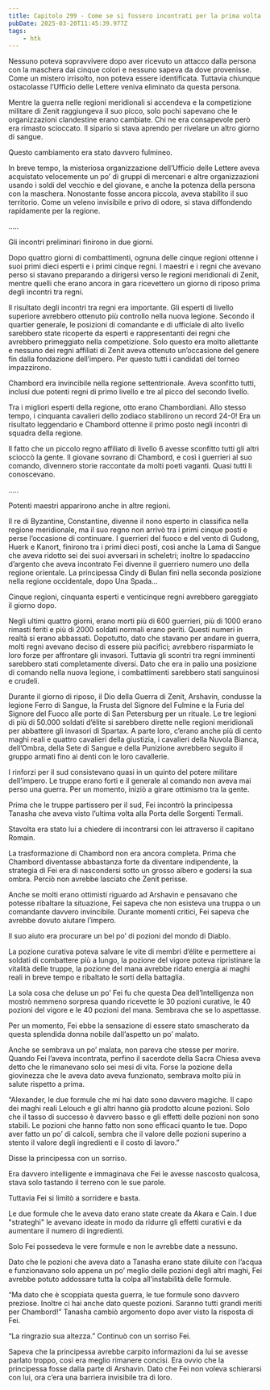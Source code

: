 ```yaml
---
title: Capitolo 299 - Come se si fossero incontrati per la prima volta
pubDate: 2025-03-20T11:45:39.977Z
tags:
    - htk
---
```



Nessuno poteva sopravvivere dopo aver ricevuto un attacco dalla persona con la maschera dai cinque colori e nessuno sapeva da dove provenisse. Come un mistero irrisolto, non poteva essere identificata. Tuttavia chiunque ostacolasse l’Ufficio delle Lettere veniva eliminato da questa persona.


Mentre la guerra nelle regioni meridionali si accendeva e la competizione militare di Zenit raggiungeva il suo picco, solo pochi sapevano che le organizzazioni clandestine erano cambiate. Chi ne era consapevole però era rimasto scioccato. Il sipario si stava aprendo per rivelare un altro giorno di sangue.


Questo cambiamento era stato davvero fulmineo.


In breve tempo, la misteriosa organizzazione dell’Ufficio delle Lettere aveva acquistato velocemente un po’ di gruppi di mercenari e altre organizzazioni usando i soldi del vecchio e del giovane, e anche la potenza della persona con la maschera. Nonostante fosse ancora piccola, aveva stabilito il suo territorio. Come un veleno invisibile e privo di odore, si stava diffondendo rapidamente per la regione.


…..


Gli incontri preliminari finirono in due giorni.


Dopo quattro giorni di combattimenti, ognuna delle cinque regioni ottenne i suoi primi dieci esperti e i primi cinque regni. I maestri e i regni che avevano perso si stavano preparando a dirigersi verso le regioni meridionali di Zenit, mentre quelli che erano ancora in gara ricevettero un giorno di riposo prima degli incontri tra regni.


Il risultato degli incontri tra regni era importante. Gli esperti di livello superiore avrebbero ottenuto più controllo nella nuova legione. Secondo il quartier generale, le posizioni di comandante e di ufficiale di alto livello sarebbero state ricoperte da esperti e rappresentanti dei regni che avrebbero primeggiato nella competizione. Solo questo era molto allettante e nessuno dei regni affiliati di Zenit aveva ottenuto un’occasione del genere fin dalla fondazione dell’impero. Per questo tutti i candidati del torneo impazzirono.


Chambord era invincibile nella regione settentrionale. Aveva sconfitto tutti, inclusi due potenti regni di primo livello e tre al picco del secondo livello.


Tra i migliori esperti della regione, otto erano Chambordiani. Allo stesso tempo, i cinquanta cavalieri dello zodiaco stabilirono un record 24-0! Era un risultato leggendario e Chambord ottenne il primo posto negli incontri di squadra della regione.


Il fatto che un piccolo regno affiliato di livello 6 avesse sconfitto tutti gli altri scioccò la gente. Il giovane sovrano di Chambord, e così i guerrieri al suo comando, divennero storie raccontate da molti poeti vaganti. Quasi tutti li conoscevano.


…..


Potenti maestri apparirono anche in altre regioni.


Il re di Byzantine, Constantine, divenne il nono esperto in classifica nella regione meridionale, ma il suo regno non arrivò tra i primi cinque posti e perse l’occasione di continuare. I guerrieri del fuoco e del vento di Gudong, Huerk e Kanort, finirono tra i primi dieci posti, così anche la Lama di Sangue che aveva ridotto sei dei suoi avversari in scheletri; inoltre lo spadaccino d’argento che aveva incontrato Fei divenne il guerriero numero uno della regione orientale. La principessa Cindy di Bulan finì nella seconda posizione nella regione occidentale, dopo Una Spada…


Cinque regioni, cinquanta esperti e venticinque regni avrebbero gareggiato il giorno dopo.


Negli ultimi quattro giorni, erano morti più di 600 guerrieri, più di 1000 erano rimasti feriti e più di 2000 soldati normali erano periti. Questi numeri in realtà si erano abbassati. Dopotutto, dato che stavano per andare in guerra, molti regni avevano deciso di essere più pacifici; avrebbero risparmiato le loro forze per affrontare gli invasori. Tuttavia gli scontri tra regni imminenti sarebbero stati completamente diversi. Dato che era in palio una posizione di comando nella nuova legione, i combattimenti sarebbero stati sanguinosi e crudeli.


Durante il giorno di riposo, il Dio della Guerra di Zenit, Arshavin, condusse la legione Ferro di Sangue, la Frusta del Signore del Fulmine e la Furia del Signore del Fuoco alle porte di San Petersburg per un rituale. Le tre legioni di più di 50.000 soldati d’élite si sarebbero dirette nelle regioni meridionali per abbattere gli invasori di Spartax. A parte loro, c’erano anche più di cento maghi reali e quattro cavalieri della giustizia, i cavalieri della Nuvola Bianca, dell’Ombra, della Sete di Sangue e della Punizione avrebbero seguito il gruppo armati fino ai denti con le loro cavallerie.


I rinforzi per il sud consistevano quasi in un quinto del potere militare dell’impero. Le truppe erano forti e il generale al comando non aveva mai perso una guerra. Per un momento, iniziò a girare ottimismo tra la gente.


Prima che le truppe partissero per il sud, Fei incontrò la principessa Tanasha che aveva visto l’ultima volta alla Porta delle Sorgenti Termali.


Stavolta era stato lui a chiedere di incontrarsi con lei attraverso il capitano Romain.


La trasformazione di Chambord non era ancora completa. Prima che Chambord diventasse abbastanza forte da diventare indipendente, la strategia di Fei era di nascondersi sotto un grosso albero e godersi la sua ombra. Perciò non avrebbe lasciato che Zenit perisse.


Anche se molti erano ottimisti riguardo ad Arshavin e pensavano che potesse ribaltare la situazione, Fei sapeva che non esisteva una truppa o un comandante davvero invincibile. Durante momenti critici, Fei sapeva che avrebbe dovuto aiutare l’impero.


Il suo aiuto era procurare un bel po’ di pozioni del mondo di Diablo.


La pozione curativa poteva salvare le vite di membri d’élite e permettere ai soldati di combattere più a lungo, la pozione del vigore poteva ripristinare la vitalità delle truppe, la pozione del mana avrebbe ridato energia ai maghi reali in breve tempo e ribaltato le sorti della battaglia.


La sola cosa che deluse un po’ Fei fu che questa Dea dell’Intelligenza non mostrò nemmeno sorpresa quando ricevette le 30 pozioni curative, le 40 pozioni del vigore e le 40 pozioni del mana. Sembrava che se lo aspettasse.


Per un momento, Fei ebbe la sensazione di essere stato smascherato da questa splendida donna nobile dall’aspetto un po’ malato.


Anche se sembrava un po’ malata, non pareva che stesse per morire. Quando Fei l’aveva incontrata, perfino il sacerdote della Sacra Chiesa aveva detto che le rimanevano solo sei mesi di vita. Forse la pozione della giovinezza che le aveva dato aveva funzionato, sembrava molto più in salute rispetto a prima.

“Alexander, le due formule che mi hai dato sono davvero magiche. Il capo dei maghi reali Lelouch e gli altri hanno già prodotto alcune pozioni. Solo che il tasso di successo è davvero basso e gli effetti delle pozioni non sono stabili. Le pozioni che hanno fatto non sono efficaci quanto le tue. Dopo aver fatto un po’ di calcoli, sembra che il valore delle pozioni superino a stento il valore degli ingredienti e il costo di lavoro.”


Disse la principessa con un sorriso.


Era davvero intelligente e immaginava che Fei le avesse nascosto qualcosa, stava solo tastando il terreno con le sue parole.


Tuttavia Fei si limitò a sorridere e basta.

Le due formule che le aveva dato erano state create da Akara e Cain. I due "strateghi" le avevano ideate in modo da ridurre gli effetti curativi e da aumentare il numero di ingredienti.


Solo Fei possedeva le vere formule e non le avrebbe date a nessuno.


Dato che le pozioni che aveva dato a Tanasha erano state diluite con l’acqua e funzionavano solo appena un po’ meglio delle pozioni degli altri maghi, Fei avrebbe potuto addossare tutta la colpa all’instabilità delle formule.


“Ma dato che è scoppiata questa guerra, le tue formule sono davvero preziose. Inoltre ci hai anche dato queste pozioni. Saranno tutti grandi meriti per Chambord!” Tanasha cambiò argomento dopo aver visto la risposta di Fei.

“La ringrazio sua altezza.” Continuò con un sorriso Fei.

Sapeva che la principessa avrebbe carpito informazioni da lui se avesse parlato troppo, così era meglio rimanere concisi. Era ovvio che la principessa fosse dalla parte di Arshavin. Dato che Fei non voleva schierarsi con lui, ora c’era una barriera invisibile tra di loro.





